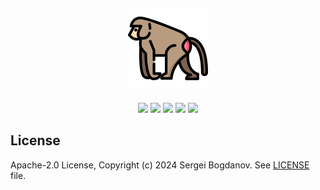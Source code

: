 <h2 align="center">
    <img src="branding/logo/gelada.png" height="128px" width="128px">
</h2>

<p align="center">
    <img src="https://img.shields.io/badge/Version-0.0--alpha-green">
    <img src="https://img.shields.io/badge/Bazel-7.1+-green">
    <img src="https://img.shields.io/badge/С++-20+-green">
    <img src="https://img.shields.io/badge/Python-3.9+-green">
    <img src="https://img.shields.io/badge/License-Apache--2.0-green">
</p>

## License

Apache-2.0 License, Copyright (c) 2024 Sergei Bogdanov. See [LICENSE](LICENSE)
file.
